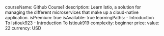  courseName: Github Course1
  description: Learn Istio, a solution for managing the different microservices that make up a cloud-native application.
  isPremium: true
  isAvailable: true
  learningPaths:
    - Introduction To Istiouk923
    - Introduction To Istiouk919
  complexity: beginner
  price:
    value: 22
    currency: USD
